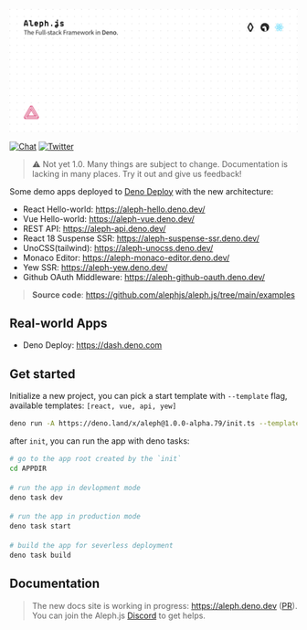 [![Aleph.js: The Full-stack Framework in Deno.](.github/poster.svg)](https://alephjs.org)

<p>
  <a href="https://discord.gg/pWGdS7sAqD"><img src="https://img.shields.io/discord/775256646821085215?color=%23008181&label=Chat&labelColor=%23111&logo=discord&logoColor=%23aaaaaa" alt="Chat"></a>
  <a href="https://twitter.com/intent/follow?screen_name=alephjs"><img src="https://img.shields.io/twitter/follow/alephjs?style=social" alt="Twitter"></a>
</p>

> ⚠️ Not yet 1.0. Many things are subject to change. Documentation is lacking in many places. Try it out and give us
> feedback!

Some demo apps deployed to [Deno Deploy](https://deno.com/deploy) with the new architecture:

- React Hello-world: https://aleph-hello.deno.dev/
- Vue Hello-world: https://aleph-vue.deno.dev/
- REST API: https://aleph-api.deno.dev/
- React 18 Suspense SSR: https://aleph-suspense-ssr.deno.dev/
- UnoCSS(tailwind): https://aleph-unocss.deno.dev/
- Monaco Editor: https://aleph-monaco-editor.deno.dev/
- Yew SSR: https://aleph-yew.deno.dev/
- Github OAuth Middleware: https://aleph-github-oauth.deno.dev/

> **Source code**: https://github.com/alephjs/aleph.js/tree/main/examples

## Real-world Apps

- Deno Deploy: https://dash.deno.com

## Get started

Initialize a new project, you can pick a start template with `--template` flag, available templates:
`[react, vue, api, yew]`

```bash
deno run -A https://deno.land/x/aleph@1.0.0-alpha.79/init.ts --template react
```

after `init`, you can run the app with deno tasks:

```bash
# go to the app root created by the `init`
cd APPDIR

# run the app in devlopment mode
deno task dev

# run the app in production mode
deno task start

# build the app for severless deployment
deno task build
```

## Documentation

> The new docs site is working in progress: https://aleph.deno.dev
> ([PR](https://github.com/alephjs/alephjs.org/pull/58)). You can join the Aleph.js
> [Discord](https://discord.com/invite/pWGdS7sAqD) to get helps.
